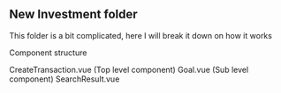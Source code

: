 ## New Investment folder

This folder is a bit complicated, here I will break it down on how it works

Component structure

CreateTransaction.vue (Top level component)
Goal.vue (Sub level component)
SearchResult.vue
